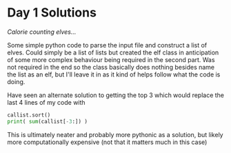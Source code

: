 # Day 1 Solutions

_Calorie counting elves..._

Some simple python code to parse the input file and construct a list
of elves. Could simply be a list of lists but created the elf class in
anticipation of some more complex behaviour being required in the
second part. Was not required in the end so the class basically does
nothing besides name the list as an elf, but I'll leave it in as it
kind of helps follow what the code is doing.

Have seen an alternate solution to getting the top 3 which would
replace the last 4 lines of my code with
```python
callist.sort()
print( sum(callist[-3:]) )
```
This is ultimately neater and probably more pythonic as a solution,
but likely more computationally expensive (not that it matters much in
this case)
